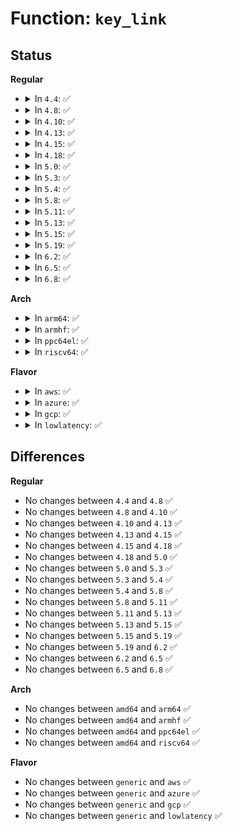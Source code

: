 # Function: <code>key_link</code>

## Status
<b>Regular</b>
<ul>
<li>
<details>
<summary>In <code>4.4</code>: ✅</summary>

```c
int key_link(struct key *keyring, struct key *key);
```

**Collision:** Unique Global

**Inline:** No

**Transformation:** False

**Instances:**

```
In security/keys/keyring.c (ffffffff81331b50)
Location: security/keys/keyring.c:1214
Inline: False
Direct callers:
  - security/keys/keyctl.c:keyctl_keyring_link
  - security/keys/keyctl.c:keyctl_keyring_search
  - security/keys/process_keys.c:install_user_keyrings
  - security/keys/request_key.c:call_sbin_request_key
  - security/keys/request_key.c:request_key_and_link
  - security/keys/persistent.c:keyctl_get_persistent
```
**Symbols:**

```
ffffffff81331b50-ffffffff81331c15: key_link (STB_GLOBAL)
```
</details>
</li>
<li>
<details>
<summary>In <code>4.8</code>: ✅</summary>

```c
int key_link(struct key *keyring, struct key *key);
```

**Collision:** Unique Global

**Inline:** No

**Transformation:** False

**Instances:**

```
In security/keys/keyring.c (ffffffff81366910)
Location: security/keys/keyring.c:1248
Inline: False
Direct callers:
  - certs/system_keyring.c:system_trusted_keyring_init
  - security/keys/keyctl.c:keyctl_keyring_search
  - security/keys/keyctl.c:keyctl_keyring_link
  - security/keys/process_keys.c:install_user_keyrings
  - security/keys/request_key.c:request_key_and_link
  - security/keys/request_key.c:call_sbin_request_key
  - security/keys/persistent.c:keyctl_get_persistent
```
**Symbols:**

```
ffffffff81366910-ffffffff813669db: key_link (STB_GLOBAL)
```
</details>
</li>
<li>
<details>
<summary>In <code>4.10</code>: ✅</summary>

```c
int key_link(struct key *keyring, struct key *key);
```

**Collision:** Unique Global

**Inline:** No

**Transformation:** False

**Instances:**

```
In security/keys/keyring.c (ffffffff8137d130)
Location: security/keys/keyring.c:1248
Inline: False
Direct callers:
  - certs/system_keyring.c:system_trusted_keyring_init
  - security/keys/keyctl.c:keyctl_keyring_search
  - security/keys/keyctl.c:keyctl_keyring_link
  - security/keys/process_keys.c:install_user_keyrings
  - security/keys/request_key.c:request_key_and_link
  - security/keys/request_key.c:call_sbin_request_key
  - security/keys/persistent.c:keyctl_get_persistent
```
**Symbols:**

```
ffffffff8137d130-ffffffff8137d1fb: key_link (STB_GLOBAL)
```
</details>
</li>
<li>
<details>
<summary>In <code>4.13</code>: ✅</summary>

```c
int key_link(struct key *keyring, struct key *key);
```

**Collision:** Unique Global

**Inline:** No

**Transformation:** False

**Instances:**

```
In security/keys/keyring.c (ffffffff81390e80)
Location: security/keys/keyring.c:1361
Inline: False
Direct callers:
  - certs/system_keyring.c:system_trusted_keyring_init
  - security/keys/keyctl.c:keyctl_keyring_search
  - security/keys/keyctl.c:keyctl_keyring_link
  - security/keys/process_keys.c:install_user_keyrings
  - security/keys/request_key.c:request_key_and_link
  - security/keys/request_key.c:call_sbin_request_key
  - security/keys/persistent.c:keyctl_get_persistent
```
**Symbols:**

```
ffffffff81390e80-ffffffff81390f57: key_link (STB_GLOBAL)
```
</details>
</li>
<li>
<details>
<summary>In <code>4.15</code>: ✅</summary>

```c
int key_link(struct key *keyring, struct key *key);
```

**Collision:** Unique Global

**Inline:** No

**Transformation:** False

**Instances:**

```
In security/keys/keyring.c (ffffffff813b6480)
Location: security/keys/keyring.c:1363
Inline: False
Direct callers:
  - certs/system_keyring.c:system_trusted_keyring_init
  - security/keys/keyctl.c:keyctl_keyring_search
  - security/keys/keyctl.c:keyctl_keyring_link
  - security/keys/process_keys.c:install_user_keyrings
  - security/keys/request_key.c:request_key_and_link
  - security/keys/request_key.c:call_sbin_request_key
  - security/keys/persistent.c:keyctl_get_persistent
```
**Symbols:**

```
ffffffff813b6480-ffffffff813b6559: key_link (STB_GLOBAL)
```
</details>
</li>
<li>
<details>
<summary>In <code>4.18</code>: ✅</summary>

```c
int key_link(struct key *keyring, struct key *key);
```

**Collision:** Unique Global

**Inline:** No

**Transformation:** False

**Instances:**

```
In security/keys/keyring.c (ffffffff813e6c80)
Location: security/keys/keyring.c:1356
Inline: False
Direct callers:
  - certs/system_keyring.c:system_trusted_keyring_init
  - security/keys/keyctl.c:keyctl_keyring_search
  - security/keys/keyctl.c:keyctl_keyring_link
  - security/keys/process_keys.c:install_user_keyrings
  - security/keys/request_key.c:request_key_and_link
  - security/keys/request_key.c:call_sbin_request_key
  - security/keys/persistent.c:keyctl_get_persistent
```
**Symbols:**

```
ffffffff813e6c80-ffffffff813e6d59: key_link (STB_GLOBAL)
```
</details>
</li>
<li>
<details>
<summary>In <code>5.0</code>: ✅</summary>

```c
int key_link(struct key *keyring, struct key *key);
```

**Collision:** Unique Global

**Inline:** No

**Transformation:** False

**Instances:**

```
In security/keys/keyring.c (ffffffff81401480)
Location: security/keys/keyring.c:1354
Inline: False
Direct callers:
  - certs/system_keyring.c:system_trusted_keyring_init
  - security/keys/keyctl.c:keyctl_keyring_search
  - security/keys/keyctl.c:keyctl_keyring_link
  - security/keys/process_keys.c:install_user_keyrings
  - security/keys/request_key.c:request_key_and_link
  - security/keys/request_key.c:call_sbin_request_key
  - security/keys/persistent.c:keyctl_get_persistent
```
**Symbols:**

```
ffffffff81401480-ffffffff81401559: key_link (STB_GLOBAL)
```
</details>
</li>
<li>
<details>
<summary>In <code>5.3</code>: ✅</summary>

```c
int key_link(struct key *keyring, struct key *key);
```

**Collision:** Unique Global

**Inline:** No

**Transformation:** False

**Instances:**

```
In security/keys/keyring.c (ffffffff8142dd30)
Location: security/keys/keyring.c:1435
Inline: False
Direct callers:
  - certs/system_keyring.c:system_trusted_keyring_init
  - security/keys/keyctl.c:keyctl_keyring_search
  - security/keys/keyctl.c:keyctl_keyring_link
  - security/keys/process_keys.c:look_up_user_keyrings
  - security/keys/process_keys.c:look_up_user_keyrings
  - security/keys/request_key.c:request_key_and_link
  - security/keys/request_key.c:call_sbin_request_key
  - security/keys/persistent.c:keyctl_get_persistent
```
**Symbols:**

```
ffffffff8142dd30-ffffffff8142de2c: key_link (STB_GLOBAL)
```
</details>
</li>
<li>
<details>
<summary>In <code>5.4</code>: ✅</summary>

```c
int key_link(struct key *keyring, struct key *key);
```

**Collision:** Unique Global

**Inline:** No

**Transformation:** False

**Instances:**

```
In security/keys/keyring.c (ffffffff81447a80)
Location: security/keys/keyring.c:1435
Inline: False
Direct callers:
  - certs/system_keyring.c:system_trusted_keyring_init
  - security/keys/keyctl.c:keyctl_keyring_search
  - security/keys/keyctl.c:keyctl_keyring_link
  - security/keys/process_keys.c:look_up_user_keyrings
  - security/keys/process_keys.c:look_up_user_keyrings
  - security/keys/request_key.c:request_key_and_link
  - security/keys/request_key.c:call_sbin_request_key
  - security/keys/persistent.c:keyctl_get_persistent
```
**Symbols:**

```
ffffffff81447a80-ffffffff81447b7c: key_link (STB_GLOBAL)
```
</details>
</li>
<li>
<details>
<summary>In <code>5.8</code>: ✅</summary>

```c
int key_link(struct key *keyring, struct key *key);
```

**Collision:** Unique Global

**Inline:** No

**Transformation:** False

**Instances:**

```
In security/keys/keyring.c (ffffffff814992f0)
Location: security/keys/keyring.c:1435
Inline: False
Direct callers:
  - certs/system_keyring.c:system_trusted_keyring_init
  - security/keys/keyctl.c:keyctl_keyring_search
  - security/keys/keyctl.c:keyctl_keyring_link
  - security/keys/process_keys.c:look_up_user_keyrings
  - security/keys/process_keys.c:look_up_user_keyrings
  - security/keys/request_key.c:request_key_and_link
  - security/keys/request_key.c:call_sbin_request_key
  - security/keys/persistent.c:key_get_persistent
```
**Symbols:**

```
ffffffff814992f0-ffffffff81499423: key_link (STB_GLOBAL)
```
</details>
</li>
<li>
<details>
<summary>In <code>5.11</code>: ✅</summary>

```c
int key_link(struct key *keyring, struct key *key);
```

**Collision:** Unique Global

**Inline:** No

**Transformation:** False

**Instances:**

```
In security/keys/keyring.c (ffffffff814b6d70)
Location: security/keys/keyring.c:1435
Inline: False
Direct callers:
  - certs/system_keyring.c:system_trusted_keyring_init
  - security/keys/keyctl.c:keyctl_keyring_search
  - security/keys/keyctl.c:keyctl_keyring_link
  - security/keys/process_keys.c:look_up_user_keyrings
  - security/keys/process_keys.c:look_up_user_keyrings
  - security/keys/request_key.c:request_key_and_link
  - security/keys/request_key.c:call_sbin_request_key
  - security/keys/persistent.c:key_get_persistent
```
**Symbols:**

```
ffffffff814b6d70-ffffffff814b6ea2: key_link (STB_GLOBAL)
```
</details>
</li>
<li>
<details>
<summary>In <code>5.13</code>: ✅</summary>

```c
int key_link(struct key *keyring, struct key *key);
```

**Collision:** Unique Global

**Inline:** No

**Transformation:** False

**Instances:**

```
In security/keys/keyring.c (ffffffff814bcbb0)
Location: security/keys/keyring.c:1435
Inline: False
Direct callers:
  - certs/system_keyring.c:system_trusted_keyring_init
  - security/keys/keyctl.c:keyctl_keyring_search
  - security/keys/keyctl.c:keyctl_keyring_link
  - security/keys/process_keys.c:look_up_user_keyrings
  - security/keys/process_keys.c:look_up_user_keyrings
  - security/keys/request_key.c:request_key_and_link
  - security/keys/request_key.c:call_sbin_request_key
  - security/keys/persistent.c:key_get_persistent
```
**Symbols:**

```
ffffffff814bcbb0-ffffffff814bcce2: key_link (STB_GLOBAL)
```
</details>
</li>
<li>
<details>
<summary>In <code>5.15</code>: ✅</summary>

```c
int key_link(struct key *keyring, struct key *key);
```

**Collision:** Unique Global

**Inline:** No

**Transformation:** False

**Instances:**

```
In security/keys/keyring.c (ffffffff815155d0)
Location: security/keys/keyring.c:1435
Inline: False
Direct callers:
  - certs/system_keyring.c:system_trusted_keyring_init
  - security/keys/keyctl.c:keyctl_keyring_search
  - security/keys/keyctl.c:keyctl_keyring_link
  - security/keys/process_keys.c:look_up_user_keyrings
  - security/keys/process_keys.c:look_up_user_keyrings
  - security/keys/request_key.c:request_key_and_link
  - security/keys/request_key.c:call_sbin_request_key
  - security/keys/persistent.c:key_get_persistent
```
**Symbols:**

```
ffffffff815155d0-ffffffff81515702: key_link (STB_GLOBAL)
```
</details>
</li>
<li>
<details>
<summary>In <code>5.19</code>: ✅</summary>

```c
int key_link(struct key *keyring, struct key *key);
```

**Collision:** Unique Global

**Inline:** No

**Transformation:** False

**Instances:**

```
In security/keys/keyring.c (ffffffff815a7df0)
Location: security/keys/keyring.c:1435
Inline: False
Direct callers:
  - certs/system_keyring.c:system_trusted_keyring_init
  - certs/system_keyring.c:set_machine_trusted_keys
  - security/keys/keyctl.c:keyctl_keyring_search
  - security/keys/keyctl.c:keyctl_keyring_link
  - security/keys/process_keys.c:look_up_user_keyrings
  - security/keys/process_keys.c:look_up_user_keyrings
  - security/keys/request_key.c:request_key_and_link
  - security/keys/request_key.c:call_sbin_request_key
  - security/keys/persistent.c:key_get_persistent
```
**Symbols:**

```
ffffffff815a7df0-ffffffff815a7f37: key_link (STB_GLOBAL)
```
</details>
</li>
<li>
<details>
<summary>In <code>6.2</code>: ✅</summary>

```c
int key_link(struct key *keyring, struct key *key);
```

**Collision:** Unique Global

**Inline:** No

**Transformation:** False

**Instances:**

```
In security/keys/keyring.c (ffffffff81651ec0)
Location: security/keys/keyring.c:1435
Inline: False
Direct callers:
  - certs/system_keyring.c:system_trusted_keyring_init
  - certs/system_keyring.c:set_machine_trusted_keys
  - security/keys/keyctl.c:keyctl_keyring_search
  - security/keys/keyctl.c:keyctl_keyring_link
  - security/keys/process_keys.c:look_up_user_keyrings
  - security/keys/process_keys.c:look_up_user_keyrings
  - security/keys/request_key.c:request_key_and_link
  - security/keys/request_key.c:call_sbin_request_key
  - security/keys/persistent.c:key_get_persistent
```
**Symbols:**

```
ffffffff81651ec0-ffffffff81652007: key_link (STB_GLOBAL)
```
</details>
</li>
<li>
<details>
<summary>In <code>6.5</code>: ✅</summary>

```c
int key_link(struct key *keyring, struct key *key);
```

**Collision:** Unique Global

**Inline:** No

**Transformation:** False

**Instances:**

```
In security/keys/keyring.c (ffffffff8168a760)
Location: security/keys/keyring.c:1435
Inline: False
Direct callers:
  - certs/system_keyring.c:system_trusted_keyring_init
  - certs/system_keyring.c:set_machine_trusted_keys
  - security/keys/keyctl.c:keyctl_keyring_search
  - security/keys/keyctl.c:keyctl_keyring_link
  - security/keys/process_keys.c:look_up_user_keyrings
  - security/keys/process_keys.c:look_up_user_keyrings
  - security/keys/request_key.c:request_key_and_link
  - security/keys/request_key.c:call_sbin_request_key
  - security/keys/persistent.c:key_get_persistent
  - net/handshake/tlshd.c:tls_handshake_accept
```
**Symbols:**

```
ffffffff8168a760-ffffffff8168a8a7: key_link (STB_GLOBAL)
```
</details>
</li>
<li>
<details>
<summary>In <code>6.8</code>: ✅</summary>

```c
int key_link(struct key *keyring, struct key *key);
```

**Collision:** Unique Global

**Inline:** No

**Transformation:** False

**Instances:**

```
In security/keys/keyring.c (ffffffff816c6c60)
Location: security/keys/keyring.c:1435
Inline: False
Direct callers:
  - certs/system_keyring.c:system_trusted_keyring_init
  - certs/system_keyring.c:set_machine_trusted_keys
  - security/keys/keyctl.c:keyctl_keyring_search
  - security/keys/keyctl.c:keyctl_keyring_link
  - security/keys/process_keys.c:look_up_user_keyrings
  - security/keys/process_keys.c:look_up_user_keyrings
  - security/keys/request_key.c:request_key_and_link
  - security/keys/request_key.c:call_sbin_request_key
  - security/keys/persistent.c:key_get_persistent
  - net/handshake/tlshd.c:tls_handshake_accept
```
**Symbols:**

```
ffffffff816c6c60-ffffffff816c6da7: key_link (STB_GLOBAL)
```
</details>
</li>
</ul>
<b>Arch</b>
<ul>
<li>
<details>
<summary>In <code>arm64</code>: ✅</summary>

```c
int key_link(struct key *keyring, struct key *key);
```

**Collision:** Unique Global

**Inline:** No

**Transformation:** False

**Instances:**

```
In security/keys/keyring.c (ffff8000105313a8)
Location: security/keys/keyring.c:1435
Inline: False
Direct callers:
  - certs/system_keyring.c:system_trusted_keyring_init
  - security/keys/keyctl.c:keyctl_keyring_search
  - security/keys/keyctl.c:keyctl_keyring_link
  - security/keys/process_keys.c:look_up_user_keyrings
  - security/keys/process_keys.c:look_up_user_keyrings
  - security/keys/request_key.c:request_key_and_link
  - security/keys/request_key.c:call_sbin_request_key
  - security/keys/persistent.c:keyctl_get_persistent
```
**Symbols:**

```
ffff8000105313a8-ffff8000105314bc: key_link (STB_GLOBAL)
```
</details>
</li>
<li>
<details>
<summary>In <code>armhf</code>: ✅</summary>

```c
int key_link(struct key *keyring, struct key *key);
```

**Collision:** Unique Global

**Inline:** No

**Transformation:** False

**Instances:**

```
In security/keys/keyring.c (c06e9124)
Location: security/keys/keyring.c:1435
Inline: False
Direct callers:
  - certs/system_keyring.c:system_trusted_keyring_init
  - security/keys/keyctl.c:keyctl_keyring_search
  - security/keys/keyctl.c:keyctl_keyring_link
  - security/keys/process_keys.c:look_up_user_keyrings
  - security/keys/process_keys.c:look_up_user_keyrings
  - security/keys/request_key.c:request_key_and_link
  - security/keys/request_key.c:call_sbin_request_key
  - security/keys/persistent.c:keyctl_get_persistent
```
**Symbols:**

```
c06e9124-c06e9238: key_link (STB_GLOBAL)
```
</details>
</li>
<li>
<details>
<summary>In <code>ppc64el</code>: ✅</summary>

```c
int key_link(struct key *keyring, struct key *key);
```

**Collision:** Unique Global

**Inline:** No

**Transformation:** False

**Instances:**

```
In security/keys/keyring.c (c00000000067ea90)
Location: security/keys/keyring.c:1435
Inline: False
Direct callers:
  - certs/system_keyring.c:system_trusted_keyring_init
  - security/keys/keyctl.c:keyctl_keyring_search
  - security/keys/keyctl.c:keyctl_keyring_link
  - security/keys/process_keys.c:look_up_user_keyrings
  - security/keys/process_keys.c:look_up_user_keyrings
  - security/keys/request_key.c:request_key_and_link
  - security/keys/request_key.c:call_sbin_request_key
  - security/keys/persistent.c:keyctl_get_persistent
```
**Symbols:**

```
c00000000067ea90-c00000000067ebf0: key_link (STB_GLOBAL)
```
</details>
</li>
<li>
<details>
<summary>In <code>riscv64</code>: ✅</summary>

```c
int key_link(struct key *keyring, struct key *key);
```

**Collision:** Unique Global

**Inline:** No

**Transformation:** False

**Instances:**

```
In security/keys/keyring.c (ffffffe0003923d2)
Location: security/keys/keyring.c:1435
Inline: False
Direct callers:
  - certs/system_keyring.c:system_trusted_keyring_init
  - security/keys/keyctl.c:keyctl_keyring_search
  - security/keys/keyctl.c:keyctl_keyring_link
  - security/keys/process_keys.c:look_up_user_keyrings
  - security/keys/process_keys.c:look_up_user_keyrings
  - security/keys/request_key.c:request_key_and_link
  - security/keys/request_key.c:call_sbin_request_key
  - security/keys/persistent.c:keyctl_get_persistent
```
**Symbols:**

```
ffffffe0003923d2-ffffffe000392492: key_link (STB_GLOBAL)
```
</details>
</li>
</ul>
<b>Flavor</b>
<ul>
<li>
<details>
<summary>In <code>aws</code>: ✅</summary>

```c
int key_link(struct key *keyring, struct key *key);
```

**Collision:** Unique Global

**Inline:** No

**Transformation:** False

**Instances:**

```
In security/keys/keyring.c (ffffffff81440060)
Location: security/keys/keyring.c:1435
Inline: False
Direct callers:
  - certs/system_keyring.c:system_trusted_keyring_init
  - security/keys/keyctl.c:keyctl_keyring_search
  - security/keys/keyctl.c:keyctl_keyring_link
  - security/keys/process_keys.c:look_up_user_keyrings
  - security/keys/process_keys.c:look_up_user_keyrings
  - security/keys/request_key.c:request_key_and_link
  - security/keys/request_key.c:call_sbin_request_key
  - security/keys/persistent.c:keyctl_get_persistent
```
**Symbols:**

```
ffffffff81440060-ffffffff8144015c: key_link (STB_GLOBAL)
```
</details>
</li>
<li>
<details>
<summary>In <code>azure</code>: ✅</summary>

```c
int key_link(struct key *keyring, struct key *key);
```

**Collision:** Unique Global

**Inline:** No

**Transformation:** False

**Instances:**

```
In security/keys/keyring.c (ffffffff81430ad0)
Location: security/keys/keyring.c:1435
Inline: False
Direct callers:
  - certs/system_keyring.c:system_trusted_keyring_init
  - security/keys/keyctl.c:keyctl_keyring_search
  - security/keys/keyctl.c:keyctl_keyring_link
  - security/keys/process_keys.c:look_up_user_keyrings
  - security/keys/process_keys.c:look_up_user_keyrings
  - security/keys/request_key.c:request_key_and_link
  - security/keys/request_key.c:call_sbin_request_key
  - security/keys/persistent.c:keyctl_get_persistent
```
**Symbols:**

```
ffffffff81430ad0-ffffffff81430bcc: key_link (STB_GLOBAL)
```
</details>
</li>
<li>
<details>
<summary>In <code>gcp</code>: ✅</summary>

```c
int key_link(struct key *keyring, struct key *key);
```

**Collision:** Unique Global

**Inline:** No

**Transformation:** False

**Instances:**

```
In security/keys/keyring.c (ffffffff8143c200)
Location: security/keys/keyring.c:1435
Inline: False
Direct callers:
  - certs/system_keyring.c:system_trusted_keyring_init
  - security/keys/keyctl.c:keyctl_keyring_search
  - security/keys/keyctl.c:keyctl_keyring_link
  - security/keys/process_keys.c:look_up_user_keyrings
  - security/keys/process_keys.c:look_up_user_keyrings
  - security/keys/request_key.c:request_key_and_link
  - security/keys/request_key.c:call_sbin_request_key
  - security/keys/persistent.c:keyctl_get_persistent
```
**Symbols:**

```
ffffffff8143c200-ffffffff8143c2fc: key_link (STB_GLOBAL)
```
</details>
</li>
<li>
<details>
<summary>In <code>lowlatency</code>: ✅</summary>

```c
int key_link(struct key *keyring, struct key *key);
```

**Collision:** Unique Global

**Inline:** No

**Transformation:** False

**Instances:**

```
In security/keys/keyring.c (ffffffff81453380)
Location: security/keys/keyring.c:1435
Inline: False
Direct callers:
  - certs/system_keyring.c:system_trusted_keyring_init
  - security/keys/keyctl.c:keyctl_keyring_search
  - security/keys/keyctl.c:keyctl_keyring_link
  - security/keys/process_keys.c:look_up_user_keyrings
  - security/keys/process_keys.c:look_up_user_keyrings
  - security/keys/request_key.c:request_key_and_link
  - security/keys/request_key.c:call_sbin_request_key
  - security/keys/persistent.c:keyctl_get_persistent
```
**Symbols:**

```
ffffffff81453380-ffffffff8145347c: key_link (STB_GLOBAL)
```
</details>
</li>
</ul>

## Differences
<b>Regular</b>
<ul>
<li>
No changes between <code>4.4</code> and <code>4.8</code> ✅
</li>
<li>
No changes between <code>4.8</code> and <code>4.10</code> ✅
</li>
<li>
No changes between <code>4.10</code> and <code>4.13</code> ✅
</li>
<li>
No changes between <code>4.13</code> and <code>4.15</code> ✅
</li>
<li>
No changes between <code>4.15</code> and <code>4.18</code> ✅
</li>
<li>
No changes between <code>4.18</code> and <code>5.0</code> ✅
</li>
<li>
No changes between <code>5.0</code> and <code>5.3</code> ✅
</li>
<li>
No changes between <code>5.3</code> and <code>5.4</code> ✅
</li>
<li>
No changes between <code>5.4</code> and <code>5.8</code> ✅
</li>
<li>
No changes between <code>5.8</code> and <code>5.11</code> ✅
</li>
<li>
No changes between <code>5.11</code> and <code>5.13</code> ✅
</li>
<li>
No changes between <code>5.13</code> and <code>5.15</code> ✅
</li>
<li>
No changes between <code>5.15</code> and <code>5.19</code> ✅
</li>
<li>
No changes between <code>5.19</code> and <code>6.2</code> ✅
</li>
<li>
No changes between <code>6.2</code> and <code>6.5</code> ✅
</li>
<li>
No changes between <code>6.5</code> and <code>6.8</code> ✅
</li>
</ul>
<b>Arch</b>
<ul>
<li>
No changes between <code>amd64</code> and <code>arm64</code> ✅
</li>
<li>
No changes between <code>amd64</code> and <code>armhf</code> ✅
</li>
<li>
No changes between <code>amd64</code> and <code>ppc64el</code> ✅
</li>
<li>
No changes between <code>amd64</code> and <code>riscv64</code> ✅
</li>
</ul>
<b>Flavor</b>
<ul>
<li>
No changes between <code>generic</code> and <code>aws</code> ✅
</li>
<li>
No changes between <code>generic</code> and <code>azure</code> ✅
</li>
<li>
No changes between <code>generic</code> and <code>gcp</code> ✅
</li>
<li>
No changes between <code>generic</code> and <code>lowlatency</code> ✅
</li>
</ul>
